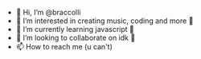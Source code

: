 - 👋 Hi, I’m @braccolli
- 👀 I’m interested in creating music, coding and more 🤯
- 🌱 I’m currently learning javascript 🤕
- 💞️ I’m looking to collaborate on idk 😬
- 📫 How to reach me (u can't)

<!---
braccolli/braccolli is a ✨ special ✨ repository because its `README.md` (this file) appears on your GitHub profile.
You can click the Preview link to take a look at your changes.
--->
